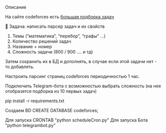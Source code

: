 Описание

На сайте codeforces есть [большая подборка задач](https://codeforces.com/problemset?order=BY_SOLVED_DESC) 

👾 Задача: написать парсер задач и их свойств

1. Темы (”математика”, “перебор”, “графы” …)
2. Количество решений задач
3. Название + номер
4. Сложность задачи (800 / 900 …. и тд)

Затем сохранить их в БД и дополнять, в случае если этой задачи нет - то добавлять. 

Настроить парсинг страниц codeforces периодичностью 1 час.

Подключить Telegram-бота с возможностью выбрать сложность (на нее отобразятся подборка из 10 первых задач) 


pip install -r requirements.txt

Создаем BD
CREATE DATABASE codeforces;

Для запуска CRONTAB "python scheduleCron.py"
Для запуска Бота "python telegrambot.py"
